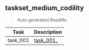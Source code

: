 ## taskset_medium_codility

> Auto generated ReadMe

| Task     | Description                                    |
|----------|------------------------------------------------|
| task_001 | [task_001_](taskset_medium_codility/task_001_) |

